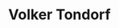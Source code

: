 ---
title: Volker Tondorf
organization: "ESRI/ VOST THW"
talk: "Digital Volunteers in Disaster Management"
image: /images/speakers/Volker.Tondorf.jpeg
---